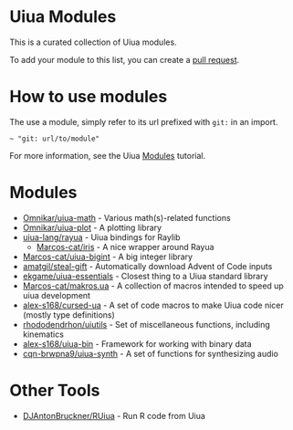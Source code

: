 # Uiua Modules

This is a curated collection of Uiua modules.

To add your module to this list, you can create a [pull request](https://github.com/uiua-lang/uiua-modules/pulls).

# How to use modules

The use a module, simply refer to its url prefixed with `git:` in an import.

```uiua
~ "git: url/to/module"
```

For more information, see the Uiua [Modules](https://uiua.org/tutorial/modules) tutorial.

# Modules

- [Omnikar/uiua-math](https://github.com/Omnikar/uiua-math) - Various math(s)-related functions
- [Omnikar/uiua-plot](https://github.com/Omnikar/uiua-plot) - A plotting library
- [uiua-lang/rayua](https://github.com/uiua-lang/rayua) - Uiua bindings for Raylib
  - [Marcos-cat/iris](https://github.com/Marcos-cat/iris) - A nice wrapper around Rayua
- [Marcos-cat/uiua-bigint](https://github.com/Marcos-cat/uiua-bigint) - A big integer library
- [amatgil/steal-gift](https://github.com/amatgil/steal-gift) - Automatically download Advent of Code inputs
- [ekgame/uiua-essentials](https://github.com/ekgame/uiua-essentials) - Closest thing to a Uiua standard library
- [Marcos-cat/makros.ua](https://github.com/Marcos-cat/makros.ua) - A collection of macros intended to speed up uiua development
- [alex-s168/cursed-ua](https://github.com/alex-s168/cursed-ua) - A set of code macros to make Uiua code nicer (mostly type definitions)
- [rhododendrhon/uiutils](https://github.com/rhododendrhon/uiutils) - Set of miscellaneous functions, including kinematics
- [alex-s168/uiua-bin](https://github.com/alex-s168/uiua-bin) - Framework for working with binary data
- [cqn-brwpna9/uiua-synth](https://github.com/cqn-brwpna9/uiua-synth) - A set of functions for synthesizing audio

# Other Tools

- [DJAntonBruckner/RUiua](https://github.com/DJAntonBruckner/RUiua) - Run R code from Uiua
